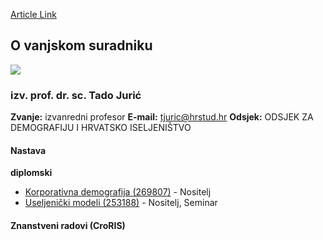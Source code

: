 [Article Link](https://www.fhs.hr/djelatnik/tado.juric)

## O vanjskom suradniku
![](https://www.fhs.hr/images/users_profiles/Tado_Juri%C4%87_web.jpg)
###  izv. prof. dr. sc. Tado Jurić 
**Zvanje:**
izvanredni profesor 
**E-mail:**
[tjuric@hrstud.hr](javascript:startMail\('wgehpvu@fehg.qeu'\);)
**Odsjek:**
ODSJEK ZA DEMOGRAFIJU I HRVATSKO ISELJENIŠTVO 
#### Nastava
**diplomski**
  * [Korporativna demografija (269807)](https://www.fhs.hr/predmet/kordem_a) - Nositelj
  * [Useljenički modeli (253188)](https://www.fhs.hr/predmet/usemod) - Nositelj, Seminar


#### Znanstveni radovi (CroRIS)
